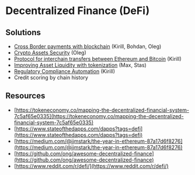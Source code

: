 # Decentralized Finance \(DeFi\)

## Solutions

* [Cross Border payments with blockchain](enabling-fast-transparent-and-compliant-cross-border-payments-with-the-blockchain.md) \(Kirill, Bohdan, Oleg\)
* [Crypto Assets Security](asset-security.md) \(Oleg\)
* [Protocol for interchain transfers between Ethereum and Bitcoin](ethereum-bitcoin-bridge-wip.md) \(Kirill\)
* [Improving Asset Liquidity with tokenization](sto-platform.md) \(Max, Stas\)
* [Regulatory Compliance Automation](complaince-scoring.md) \(Kirill\)
* Credit scoring by chain history

## Resources

* [https://tokeneconomy.co/mapping-the-decentralized-financial-system-7c5af65e0335](https://tokeneconomy.co/mapping-the-decentralized-financial-system-7c5af65e0335)
* [https://www.stateofthedapps.com/dapps?tags=defi](https://www.stateofthedapps.com/dapps?tags=defi)
* [https://medium.com/@jjmstark/the-year-in-ethereum-87a17d6f8276](https://medium.com/@jjmstark/the-year-in-ethereum-87a17d6f8276)
* [https://github.com/ong/awesome-decentralized-finance](https://github.com/ong/awesome-decentralized-finance)
* [https://www.reddit.com/r/defi/](https://www.reddit.com/r/defi/)

